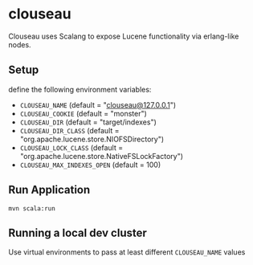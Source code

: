 # clouseau

Clouseau uses Scalang to expose Lucene functionality via erlang-like nodes.

## Setup

define the following environment variables:
* `CLOUSEAU_NAME` (default = "clouseau@127.0.0.1")
* `CLOUSEAU_COOKIE` (default = "monster")
* `CLOUSEAU_DIR` (default = "target/indexes")
* `CLOUSEAU_DIR_CLASS` (default = "org.apache.lucene.store.NIOFSDirectory")
* `CLOUSEAU_LOCK_CLASS` (default = "org.apache.lucene.store.NativeFSLockFactory")
* `CLOUSEAU_MAX_INDEXES_OPEN` (default = 100)

## Run Application

`mvn scala:run`

## Running a local dev cluster

Use virtual environments to pass at least different `CLOUSEAU_NAME` values
